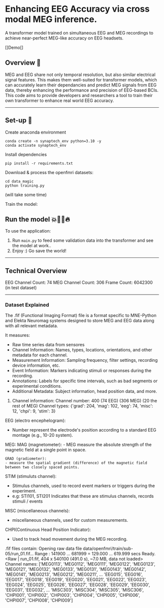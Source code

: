 # Enhancing EEG Accuracy via cross modal MEG inference.
A transformer model trained on simultaneous EEG and MEG recordings to achieve near-perfect MEG-like accuracy on EEG headsets.

[]Demo[]

## Overview 🔎
MEG and EEG share not only temporal resolution, but also similar electrical signal features. This makes them well-suited for transformer models, which can accurately learn their dependancies and predict MEG signals from EEG data, thereby enhancing the performance and precision of EEG-based BCIs.
This code aims to provide developers and researchers a tool to train their own transformer to enhance real world EEG accuracy.

---

## Set-up 🔧
Create anaconda environment
```
conda create -n synaptech_env python=3.10 -y 
conda activate synaptech_env
```

Install dependencies
```
pip install -r requirements.txt
```

Download & process the openfmri datasets:
```
cd data_magic
python training.py
```
(will take some time)

Train the model: 
## Run the model 💥🏃‍♂️🔥
To use the application:
1. Run ```main.py``` to feed some validation data into the transformer and see the model at work..
2. Enjoy :) Go save the world!


---

## Technical Overview 
EEG Channel Count: 74
MEG Channel Count: 306
Frame Count: 6042300 (in test dataset)

---

### Dataset Explained

The .fif (Functional Imaging Format) file is a format specific to MNE-Python and Elekta Neuromag systems designed to store MEG and EEG data along with all relevant metadata.


It measures:
- Raw time series data from sensores
- Channel Information: Names, types, locations, orientations, and other metadata for each channel.
- Measurement Information: Sampling frequency, filter settings, recording device information, etc.
- Event Information: Markers indicating stimuli or responses during the recording.
- Annotations: Labels for specific time intervals, such as bad segments or experimental conditions.
- Additional Metadata: Subject information, head position data, and more.


1.  Channel information: 
Channel number: 400 (74 EEG) (306 MEG) (20 the rest of MEG)
Channel types: {'grad': 204, 'mag': 102, 'eeg': 74, 'misc': 12, 'chpi': 9, 'stim': 3}

EEG (electro encephelogram):
- Number represent the electrode's position according to a standard EEG montage (e.g., 10-20 system).

MEG: 
    MAG (magnetometer):
    - MEG measure the absolute strength of the magnetic field at a single point in space.

    GRAD (gradiometer):
    - measure the spatial gradient (difference) of the magnetic field between two closely spaced points.

STIM (stimuluts channel):
- Stimulus channels, used to record event markers or triggers during the experiment.
- e.g: STI101, STI201 Indicates that these are stimulus channels, records stimuli / events

MISC (miscellaneous channels):
- miscellaneous channels, used for custom measurements.

CHPI(Continuous Head Position Indicator):
- Used to track head movement during the MEG recording.




.fif files contain:
Opening raw data file data/openfmri/train/sub-05/run_01.fif...
    Range : 141900 ... 681999 =    129.000 ...   619.999 secs
Ready.
<Raw | run_01.fif, 404 x 540100 (491.0 s), ~7.0 MB, data not loaded>
Channel names: ['MEG0113', 'MEG0112', 'MEG0111', 'MEG0122', 'MEG0123', 'MEG0121', 'MEG0132', 'MEG0133', 'MEG0131', 'MEG0143', 'MEG0142', 'MEG0141', 'MEG0213', 'MEG0212', 'MEG0211', 
...
'EEG015', 'EEG016', 'EEG017', 'EEG018', 'EEG019', 'EEG020', 'EEG021', 'EEG022', 'EEG023', 'EEG024', 'EEG025', 'EEG026', 'EEG027', 'EEG028', 'EEG029', 'EEG030', 'EEG031', 'EEG032', 
...
'MISC303', 'MISC304', 'MISC305', 'MISC306', 'CHPI001', 'CHPI002', 'CHPI003', 'CHPI004', 'CHPI005', 'CHPI006', 'CHPI007', 'CHPI008', 'CHPI009']
